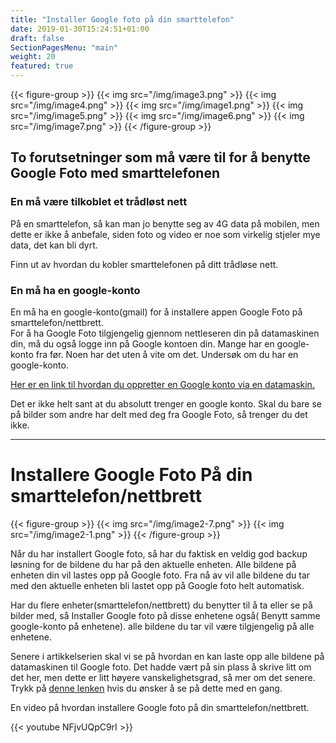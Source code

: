 ```yaml
---
title: "Installer Google foto på din smarttelefon"
date: 2019-01-30T15:24:51+01:00
draft: false
SectionPagesMenu: "main"
weight: 20
featured: true
---
```


{{< figure-group >}}
{{< img src="/img/image3.png" >}}
{{< img src="/img/image4.png" >}}
{{< img src="/img/image1.png" >}}
{{< img src="/img/image5.png" >}}
{{< img src="/img/image6.png" >}}
{{< img src="/img/image7.png" >}}
{{< /figure-group >}}



## To forutsetninger som må være til for å benytte Google Foto med smarttelefonen


### En må være tilkoblet et trådløst nett

På en smarttelefon, så kan man jo benytte seg av 4G data på mobilen, men dette er ikke å anbefale, siden foto og video er noe som virkelig stjeler mye data, det kan bli dyrt.

Finn ut av hvordan du kobler smarttelefonen på ditt trådløse nett.


### En må ha en google-konto

En må ha en google-konto(gmail) for å installere appen Google Foto på smarttelefon/nettbrett. \
For å ha Google Foto tilgjengelig gjennom nettleseren din på datamaskinen din, må du også logge inn på Google kontoen din. Mange har en google-konto fra før. Noen har det uten å vite om det. Undersøk om du har en google-konto.

[Her er en link til hvordan du oppretter en Google konto via en datamaskin.](https://docs.google.com/document/d/e/2PACX-1vS03KlfkAQ04sqX3HGxVwL7sJSQU77NvfLfDmqmKYksrWO5RPrzNYIJ556aS8KXrdOYnmyEos6yVZk_/pub)

Det er ikke helt sant at du absolutt trenger en google konto. Skal du bare se på bilder som andre har delt med deg fra Google Foto, så trenger du det ikke.



---



# Installere Google Foto På din smarttelefon/nettbrett


{{< figure-group >}}
{{< img src="/img/image2-7.png" >}}
{{< img src="/img/image2-1.png" >}}
{{< /figure-group >}}

Når du har installert Google foto, så har du faktisk en veldig god backup løsning for de bildene du har på den aktuelle enheten. Alle bildene på enheten din vil lastes opp på Google foto. Fra nå av vil alle bildene du tar med den aktuelle enheten bli lastet opp på Google foto helt automatisk.

Har du flere enheter(smarttelefon/nettbrett) du benytter til å ta eller se på bilder med, så Installer Google foto på disse enhetene også( Benytt samme google-konto på enhetene).  alle bildene du tar vil være tilgjengelig på alle enhetene.

Senere i artikkelserien skal vi se på hvordan en kan laste opp alle bildene på datamaskinen til Google foto. Det hadde vært på sin plass å skrive litt om det her, men dette er litt høyere vanskelighetsgrad, så mer om det senere. Trykk på [denne lenken](#heading=h.r26r08na0ke1) hvis du ønsker å se på dette med en gang.




En video på hvordan installere Google foto på din smarttelefon/nettbrett. 

{{< youtube NFjvUQpC9rI >}}
